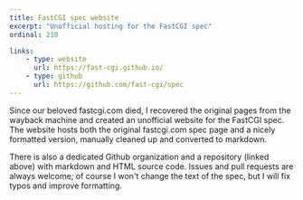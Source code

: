 ```yaml
---
title: FastCGI spec website
excerpt: "Unofficial hosting for the FastCGI spec"
ordinal: 210

links:
    - type: website
      url: https://fast-cgi.github.io/
    - type: github
      url: https://github.com/fast-cgi/spec
---
```


Since our beloved fastcgi.com died, I recovered the original pages from
the wayback machine and created an unofficial website for the FastCGI spec.
The website hosts both the original fastcgi.com spec page and a nicely
formatted version, manually cleaned up and converted to markdown.

There is also a dedicated Github organization and a repository (linked above)
with markdown and HTML source code. Issues and pull requests are always
welcome; of course I won't change the text of the spec, but I will fix typos
and improve formatting.

